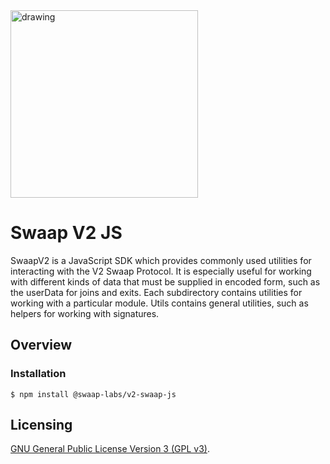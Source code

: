 <img src="https://docs.swaap.finance/img/brand.png" alt="drawing" width="300"/>

# Swaap V2 JS

SwaapV2 is a JavaScript SDK which provides commonly used utilities for interacting with the V2 Swaap Protocol. It is especially useful for working with different kinds of data that must be supplied in encoded form, such as the userData for joins and exits. Each subdirectory contains utilities for working with a particular module. Utils contains general utilities, such as helpers for working with signatures.

## Overview

### Installation

```console
$ npm install @swaap-labs/v2-swaap-js
```

## Licensing

[GNU General Public License Version 3 (GPL v3)](../../LICENSE).
